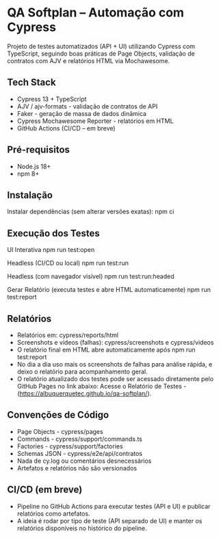 # QA Softplan – Automação com Cypress

Projeto de testes automatizados (API + UI) utilizando Cypress com TypeScript, seguindo boas práticas de Page Objects, validação de contratos com AJV e relatórios HTML via Mochawesome.

## Tech Stack
- Cypress 13 + TypeScript
- AJV / ajv-formats - validação de contratos de API
- Faker - geração de massa de dados dinâmica
- Cypress Mochawesome Reporter - relatórios em HTML
- GitHub Actions (CI/CD – em breve)

## Pré-requisitos
- Node.js 18+
- npm 8+

## Instalação
Instalar dependências (sem alterar versões exatas):
npm ci

## Execução dos Testes
UI Interativa
npm run test:open

Headless (CI/CD ou local)
npm run test:run

Headless (com navegador visível)
npm run test:run:headed

Gerar Relatório (executa testes e abre HTML automaticamente)
npm run test:report

## Relatórios
- Relatórios em: cypress/reports/html
- Screenshots e vídeos (falhas): cypress/screenshots e cypress/videos
- O relatório final em HTML abre automaticamente após npm run test:report
- No dia a dia uso mais os screenshots de falhas para análise rápida, e deixo o relatório para acompanhamento geral.
- O relatório atualizado dos testes pode ser acessado diretamente pelo GitHub Pages no link abaixo:
  Acesse o Relatório de Testes - (https://albuquerquetec.github.io/qa-softplan/).

## Convenções de Código
- Page Objects - cypress/pages
- Commands - cypress/support/commands.ts
- Factories - cypress/support/factories
- Schemas JSON - cypress/e2e/api/contratos
- Nada de cy.log ou comentários desnecessários
- Artefatos e relatórios não são versionados

## CI/CD (em breve)
- Pipeline no GitHub Actions para executar testes (API e UI) e publicar relatórios como artefatos.
- A ideia é rodar por tipo de teste (API separado de UI) e manter os relatórios disponíveis no histórico do pipeline.
